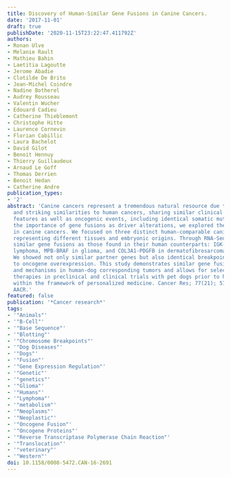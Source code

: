 ```yaml
---
title: Discovery of Human-Similar Gene Fusions in Canine Cancers.
date: '2017-11-01'
draft: true
publishDate: '2020-11-15T23:22:47.411792Z'
authors:
- Ronan Ulve
- Melanie Rault
- Mathieu Bahin
- Laetitia Lagoutte
- Jerome Abadie
- Clotilde De Brito
- Jean-Michel Coindre
- Nadine Botherel
- Audrey Rousseau
- Valentin Wucher
- Edouard Cadieu
- Catherine Thieblemont
- Christophe Hitte
- Laurence Cornevin
- Florian Cabillic
- Laura Bachelot
- David Gilot
- Benoit Hennuy
- Thierry Guillaudeux
- Arnaud Le Goff
- Thomas Derrien
- Benoit Hedan
- Catherine Andre
publication_types:
- '2'
abstract: 'Canine cancers represent a tremendous natural resource due to their incidence
  and striking similarities to human cancers, sharing similar clinical and pathologic
  features as well as oncogenic events, including identical somatic mutations. Considering
  the importance of gene fusions as driver alterations, we explored their relevance
  in canine cancers. We focused on three distinct human-comparable canine cancers
  representing different tissues and embryonic origins. Through RNA-Seq, we discovered
  similar gene fusions as those found in their human counterparts: IGK-CCND3 in B-cell
  lymphoma, MPB-BRAF in glioma, and COL3A1-PDGFB in dermatofibrosarcoma protuberans-like.
  We showed not only similar partner genes but also identical breakpoints leading
  to oncogene overexpression. This study demonstrates similar gene fusion partners
  and mechanisms in human-dog corresponding tumors and allows for selection of targeted
  therapies in preclinical and clinical trials with pet dogs prior to human trials,
  within the framework of personalized medicine. Cancer Res; 77(21); 5721-7. (c)2017
  AACR.'
featured: false
publication: '*Cancer research*'
tags:
- '"Animals"'
- '"B-Cell"'
- '"Base Sequence"'
- '"Blotting"'
- '"Chromosome Breakpoints"'
- '"Dog Diseases"'
- '"Dogs"'
- '"Fusion"'
- '"Gene Expression Regulation"'
- '"Genetic"'
- '"genetics"'
- '"Glioma"'
- '"Humans"'
- '"Lymphoma"'
- '"metabolism"'
- '"Neoplasms"'
- '"Neoplastic"'
- '"Oncogene Fusion"'
- '"Oncogene Proteins"'
- '"Reverse Transcriptase Polymerase Chain Reaction"'
- '"Translocation"'
- '"veterinary"'
- '"Western"'
doi: 10.1158/0008-5472.CAN-16-2691
---
```



